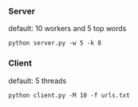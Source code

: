 ### Server
default: 10 workers and 5 top words
```
python server.py -w 5 -k 8
```
### Client
default: 5 threads
```
python client.py -M 10 -f urls.txt
```